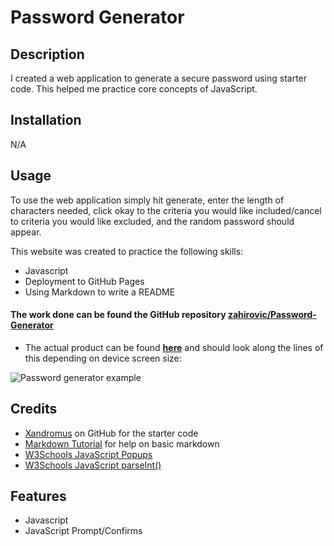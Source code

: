 # Password Generator

## Description

I created a web application to generate a secure password using starter code. This helped me practice core concepts of JavaScript.  

## Installation

N/A

## Usage 

To use the web application simply hit generate, enter the length of characters needed, click okay to the criteria you would like included/cancel to criteria you would like excluded, and the random password should appear.

This website was created to practice the following skills:
- Javascript
- Deployment to GitHub Pages
- Using Markdown to write a README

#### The work done can be found the GitHub repository [zahirovic/Password-Generator](https://github.com/zahirovic/Password-Generator)
- The actual product can be found **[here](https://zahirovic.github.io/Password-Generator/)** and should look along the lines of this depending on device screen size:


![Password generator example](assets/images/password-generator-screenshot.png)



## Credits
- [Xandromus](https://github.com/coding-boot-camp/friendly-parakeet) on GitHub for the starter code 
- [Markdown Tutorial](https://www.markdowntutorial.com/) for help on basic markdown 
- [W3Schools JavaScript Popups](https://www.w3schools.com/js/js_popup.asp)
- [W3Schools JavaScript parseInt()](https://www.w3schools.com/jsref/jsref_parseint.asp)

## Features
- Javascript
- JavaScript Prompt/Confirms 
